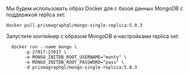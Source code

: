 Мы будем использовать образ Docker для с базой данных MongoDB с поддержкой replica set: 
```
docker pull prismagraphql/mongo-single-replica:5.0.3
```

Запустите контейнер с образом MongoDB и настройками replica set:

```
  docker run --name mongo \
       -p 27017:27017 \
       -e MONGO_INITDB_ROOT_USERNAME="monty" \
       -e MONGO_INITDB_ROOT_PASSWORD="pass" \
       -d prismagraphql/mongo-single-replica:5.0.3
```